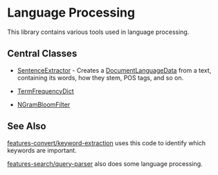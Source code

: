 # Language Processing

This library contains various tools used in language processing.

## Central Classes

* [SentenceExtractor](src/main/java/nu/marginalia/language/sentence/SentenceExtractor.java) - 
Creates a [DocumentLanguageData](src/main/java/nu/marginalia/language/model/DocumentLanguageData.java) from a text, containing
its words, how they stem, POS tags, and so on. 

* [TermFrequencyDict](src/main/java/nu/marginalia/language/statistics/TermFrequencyDict.java)
* [NGramBloomFilter](src/main/java/nu/marginalia/language/statistics/NGramBloomFilter.java)

## See Also

[features-convert/keyword-extraction](../../features-convert/keyword-extraction) uses this code to identify which keywords
are important.

[features-search/query-parser](../../features-search/query-parser) also does some language processing.